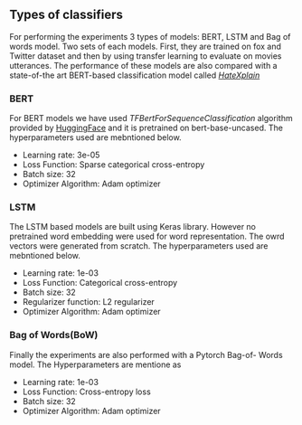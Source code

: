 ## Types of classifiers
For performing the experiments 3 types of models: BERT, LSTM and Bag of words model. Two sets of each models. First, they are trained on fox and Twitter dataset and then by using transfer learning to evaluate on movies utterances.
The performance of these models are also compared with a state-of-the art BERT-based classification model called [*HateXplain*](https://arxiv.org/abs/2012.10289)

### BERT
For BERT models we have used *TFBertForSequenceClassification* algorithm provided by [HuggingFace](https://huggingface.co/transformers/) and it is pretrained on bert-base-uncased. The hyperparameters used are mebntioned below.

* Learning rate: 3e-05
* Loss Function: Sparse categorical cross-entropy 
* Batch size: 32 
* Optimizer Algorithm: Adam optimizer

### LSTM
The LSTM based models are built using Keras library. However no pretrained word embedding were used for word representation. The owrd vectors were generated from scratch. The hyperparameters used are mebntioned below.

* Learning rate: 1e-03
* Loss Function: Categorical cross-entropy 
* Batch size: 32 
* Regularizer function: L2 regularizer
* Optimizer Algorithm: Adam optimizer

### Bag of Words(BoW)
Finally the experiments are also performed with a Pytorch Bag-of- Words model. The Hyperparameters are mentione as

* Learning rate: 1e-03
* Loss Function: Cross-entropy loss 
* Batch size: 32 
* Optimizer Algorithm: Adam optimizer


